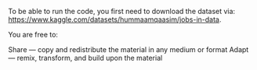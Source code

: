 To be able to run the code, you first need to download the dataset via: https://www.kaggle.com/datasets/hummaamqaasim/jobs-in-data.

You are free to:

Share — copy and redistribute the material in any medium or format
Adapt — remix, transform, and build upon the material


